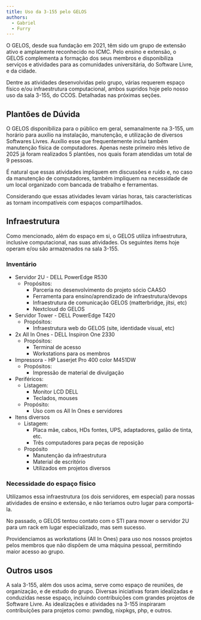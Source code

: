 ```yaml
---
title: Uso da 3-155 pelo GELOS
authors:
  - Gabriel
  - Furry
---
```


O GELOS, desde sua fundação em 2021, têm sido um grupo de extensão ativo e amplamente reconhecido no ICMC. Pelo ensino e extensão, o GELOS complementa a formação dos seus membros e disponibiliza serviços e atividades para as comunidades universitária, do Software Livre, e da cidade.

Dentre as atividades desenvolvidas pelo grupo, várias requerem espaço físico e/ou infraestrutura computacional, ambos supridos hoje pelo nosso uso da sala 3-155, do CCOS. Detalhadas nas próximas seções.

## Plantões de Dúvida

O GELOS disponibiliza para o público em geral, semanalmente na 3-155, um horário para auxílio na instalação, manutenção, e utilização de diversos Softwares Livres. Auxílio esse que frequentemente inclui também manutenção física de computadores. Apenas neste primeiro mês letivo de 2025 já foram realizados 5 plantões, nos quais foram atendidas um total de 9 pessoas.

É natural que essas atividades impliquem em discussões e ruído e, no caso da manutenção de computadores, também impliquem na necessidade de um local organizado com bancada de trabalho e ferramentas.

Considerando que essas atividades levam várias horas, tais características as tornam incompatíveis com espaços compartilhados.

## Infraestrutura

Como mencionado, além do espaço em si, o GELOS utiliza infraestrutura, inclusive computacional, nas suas atividades. Os seguintes items hoje operam e/ou são armazenados na sala 3-155. 

### Inventário

- Servidor 2U - DELL PowerEdge R530
  - Propósitos:
    - Parceria no desenvolvimento do projeto sócio CAASO
    - Ferramenta para ensino/aprendizado de infraestrutura/devops
    - Infraestrutura de comunicação GELOS (matterbridge, jitsi, etc)
    - Nextcloud do GELOS
- Servidor Tower - DELL PowerEdge T420
  - Propósitos:
    - Infraestrutura web do GELOS (site, identidade visual, etc)
- 2x All In Ones - DELL Inspiron One 2330
  - Propósitos:
    - Terminal de acesso
    - Workstations para os membros
- Impressora - HP Laserjet Pro 400 color M451DW
  - Propósitos:
    - Impressão de material de divulgação
- Periféricos:
  - Listagem:
    - Monitor LCD DELL
    - Teclados, mouses
  - Propósito:
    - Uso com os All In Ones e servidores
- Itens diversos
  - Listagem:
    - Placa mãe, cabos, HDs fontes, UPS, adaptadores, galão de tinta, etc.
    - Três computadores para peças de reposição
  - Propósito
    - Manutenção da infraestrutura
    - Material de escritório
    - Utilizados em projetos diversos

### Necessidade do espaço físico

Utilizamos essa infraestrutura (os dois servidores, em especial) para nossas atividades de ensino e extensão, e não teríamos outro lugar para comportá-la.

No passado, o GELOS tentou contato com o STI para mover o servidor 2U para um rack em lugar especializado, mas sem sucesso.

Providenciamos as workstations (All In Ones) para uso nos nossos projetos pelos membros que não dispõem de uma máquina pessoal, permitindo maior acesso ao grupo.

## Outros usos

A sala 3-155, além dos usos acima, serve como espaço de reuniões, de organização, e de estudo do grupo. Diversas iniciativas foram idealizadas e conduzidas nesse espaço, incluindo contribuições com grandes projetos de Software Livre. As idealizações e atividades na 3-155 inspiraram contribuições para projetos como: pwndbg, nixpkgs, php, e outros.

<!--
TODO: recolher contribuições de outros membros
TODO: footnotes contribuições


[1]: https://github.com/pwndbg/pwndbg/pull/2206
[2]: https://github.com/pwndbg/pwndbg/pull/2207
[3]: https://github.com/pwndbg/pwndbg/pull/2243
[4]: https://github.com/pwndbg/pwndbg/pull/2244
[5]: https://github.com/pwndbg/pwndbg/pull/2253
[6]: https://github.com/pwndbg/pwndbg/pull/2254
[7]: https://github.com/pwndbg/pwndbg/pull/2255
[8]: https://github.com/pwndbg/pwndbg/pull/2280
[9]: https://github.com/pwndbg/pwndbg/pull/2297
[10]: https://github.com/pwndbg/pwndbg/pull/2298
[11]: https://github.com/pwndbg/pwndbg/pull/2330
[12]: https://github.com/pwndbg/pwndbg/pull/2334
[13]: https://github.com/pwndbg/pwndbg/pull/2345
[14]: https://github.com/pwndbg/pwndbg/pull/2351
[15]: https://github.com/pwndbg/pwndbg/pull/2352
[16]: https://github.com/pwndbg/pwndbg/pull/2353
[17]: https://github.com/pwndbg/pwndbg/pull/2366
[18]: https://github.com/pwndbg/pwndbg/pull/2373
[19]: https://github.com/pwndbg/pwndbg/pull/2382
[20]: https://github.com/pwndbg/pwndbg/pull/2407
[21]: https://github.com/pwndbg/pwndbg/pull/2409
[22]: https://github.com/pwndbg/pwndbg/pull/2410
[23]: https://github.com/pwndbg/pwndbg/pull/2411
[24]: https://github.com/pwndbg/pwndbg/pull/2412
[25]: https://github.com/pwndbg/pwndbg/pull/2414
[26]: https://github.com/pwndbg/pwndbg/pull/2415
[27]: https://github.com/pwndbg/pwndbg/pull/2416
[28]: https://github.com/pwndbg/pwndbg/pull/2453
[29]: https://github.com/pwndbg/pwndbg/pull/2454
[30]: https://github.com/pwndbg/pwndbg/pull/2458
[31]: https://github.com/pwndbg/pwndbg/pull/2468
[32]: https://github.com/pwndbg/pwndbg/pull/2469
[33]: https://github.com/pwndbg/pwndbg/pull/2476
[34]: https://github.com/pwndbg/pwndbg/pull/2480
[35]: https://github.com/pwndbg/pwndbg/pull/2481
[36]: https://github.com/pwndbg/pwndbg/pull/2487
[37]: https://github.com/pwndbg/pwndbg/pull/2488
[38]: https://github.com/pwndbg/pwndbg/pull/2524
[39]: https://github.com/pwndbg/pwndbg/pull/2525
[40]: https://github.com/pwndbg/pwndbg/pull/2562
[41]: https://github.com/pwndbg/pwndbg/pull/2569
[42]: https://github.com/pwndbg/pwndbg/pull/2591
[43]: https://github.com/pwndbg/pwndbg/pull/2593
[44]: https://github.com/pwndbg/pwndbg/pull/2604
[45]: https://github.com/pwndbg/pwndbg/pull/2684
[46]: https://github.com/pwndbg/pwndbg/pull/2709
[47]: https://github.com/pwndbg/pwndbg/pull/2763
[48]: https://github.com/pwndbg/pwndbg/pull/2785
[49]: https://github.com/pwndbg/pwndbg/pull/2804
[50]: https://github.com/pwndbg/pwndbg/pull/2805
[51]: https://github.com/pwndbg/pwndbg/pull/2820
-->
